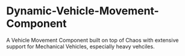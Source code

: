 # Dynamic-Vehicle-Movement-Component
 A Vehicle Movement Component built on top of Chaos with extensive support for Mechanical Vehicles, especially heavy vehciles.
